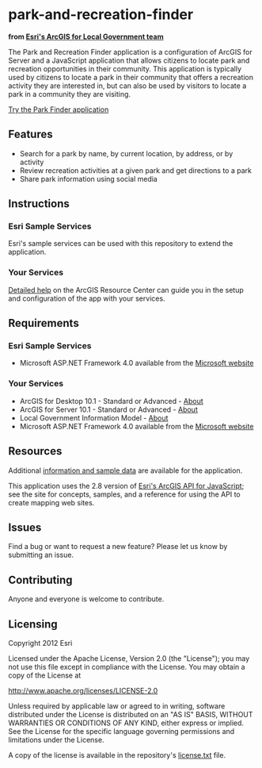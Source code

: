 # park-and-recreation-finder
**from [Esri's ArcGIS for Local Government team](http://resources.arcgis.com/en/communities/local-government/)**

The Park and Recreation Finder application is a configuration of ArcGIS for Server and a JavaScript application
that allows citizens to locate park and recreation opportunities in their community. This application is typically
used by citizens to locate a park in their community that offers a recreation activity they are interested in, but
can also be used by visitors to locate a park in a community they are visiting.

[Try the Park Finder application](http://localgovtemplates2.esri.com/ParkFinder/default.htm)

## Features

* Search for a park by name, by current location, by address, or by activity
* Review recreation activities at a given park and get directions to a park
* Share park information using social media

## Instructions

### Esri Sample Services

Esri's sample services can be used with this repository to extend the application.

### Your Services
 
[Detailed help](http://resources.arcgis.com/en/help/localgovernment/10.1/index.html#/What_is_Park_and_Recreation_Finder/028s00000003000000/)
on the ArcGIS Resource Center can guide you in the setup and configuration of the app with your services.

## Requirements

### Esri Sample Services

* Microsoft ASP.NET Framework 4.0 available from the [Microsoft website](http://www.microsoft.com/en-us/download/details.aspx?id=17851)

### Your Services

* ArcGIS for Desktop 10.1 - Standard or Advanced - [About](http://www.esri.com/software/arcgis/arcgis-for-desktop)
* ArcGIS for Server 10.1 - Standard or Advanced - [About](http://www.esri.com/software/arcgis/arcgisserver)
* Local Government Information Model - [About](http://www.arcgis.com/home/item.html?id=5f799e6d23d94e25b5aaaf2a58e63fb1)
* Microsoft ASP.NET Framework 4.0 available from the [Microsoft website](http://www.microsoft.com/en-us/download/details.aspx?id=17851)

## Resources

Additional [information and sample data](http://www.arcgis.com/home/item.html?id=a57e96b9240e4311b7fd863b80a6d389)
are available for the application.

This application uses the 2.8 version of
[Esri's ArcGIS API for JavaScript](http://help.arcgis.com/en/webapi/javascript/arcgis/index.html);
see the site for concepts, samples, and a reference for using the API to create mapping web sites.

## Issues

Find a bug or want to request a new feature?  Please let us know by submitting an issue.

## Contributing

Anyone and everyone is welcome to contribute.

## Licensing

Copyright 2012 Esri

Licensed under the Apache License, Version 2.0 (the "License");
you may not use this file except in compliance with the License.
You may obtain a copy of the License at

   http://www.apache.org/licenses/LICENSE-2.0

Unless required by applicable law or agreed to in writing, software
distributed under the License is distributed on an "AS IS" BASIS,
WITHOUT WARRANTIES OR CONDITIONS OF ANY KIND, either express or implied.
See the License for the specific language governing permissions and
limitations under the License.

A copy of the license is available in the repository's
[license.txt](https://github.com/Esri/park-and-recreation-finder/blob/master/license.txt) file.
